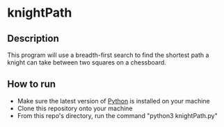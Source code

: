 # knightPath

<h2>Description</h2>
This program will use a breadth-first search to find the shortest path a knight can take between two squares on a chessboard.

<h2>How to run</h2>
<ul>
  <li>Make sure the latest version of <a href="https://www.python.org/downloads/">Python</a> is installed on your machine</li>
  <li>Clone this repository onto your machine</li>
  <li>From this repo's directory, run the command "python3 knightPath.py"</li>
</ul>

